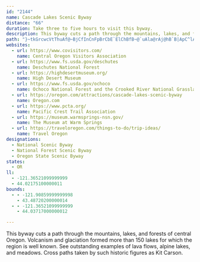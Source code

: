 ```yaml
---
id: "2144"
name: Cascade Lakes Scenic Byway
distance: "66"
duration: Take three to five hours to visit this byway.
description: This byway cuts a path through the mountains, lakes, and forests of central Oregon. Volcanism and glaciation formed more than 150 lakes for which the region is well known. See outstanding examples of lava flows, alpine lakes, and meadows. Cross paths taken by such historic figures as Kit Carson.
path: "}~tkGrcwcVtThuAf@~BjCfInCnFpBrCbE`ElChBfB~@`uAla@rAj@hB`B|ApC^lAbAbHbEp^x@xJDtCU`L[xI{AxYk@`OMtGBjBPfERdBp@hDjCrHfU`i@hUjh@lCzGnCrIr@~CrAtIpKdaAvAlHfGvWvQvs@t@rEPlC?jEgAtMgCvWG~DT`F`Hni@NjEIvFy@pFcBnFeBbDuHzH_AxAyAtCeAxCs@pDUbEm@hUCjDN`Ex@nJ|OnaAp@pGf@zJ@|CGvIWlE{l@rkHKxBElD@xCLnBh@rEtMhx@^`BrBrFnAxBtSjYbAxAf@dAd@dA|@rCZ`CNpBBdBGtBWfC}@rDo@xAaGnJs@|A[fA]lBWjD@nCXvHEnDUxBcB`JgArHi@xHGzINhFd@rHbAfK?~@bCv\\NtENlFGhWHRa@`i@]tIYxEiAhKuCbRg@vD_@tJA`HIrCKdBq@lE_@`BuDlKm@`CsBfP_AxDs@hBiIrMaBxCyAzDsB`IoA~DiBhEmExGoNfRqIfH}V|QwKlIqWtR}E|DoA~Ay@rAo@hBa@bB[xBeArKq@rF[`B_A~BmArB_BxBwEfFwFnHed@nv@sA|CeAtESxDDvTCtBKrCm@rEkCtKYpC?v@~@ra@L~CVhCR~@~ArD`DlEx@jBrAtG~@tG@~BKfBgAdIGtJIrASdAe@zA_@|@_AfAm@d@wDfBsExDo@^cBd@uCf@{@VeDhBmD~B_Av@sArAcA`BcApB_BlGiUrhAi@rBgArBg@l@qFdFyA`DYlB?xAH~BRtAVhAzGjQhAxF^tFEfEOjB_@tCc@bB_AnCaGzKsF~Gc@z@_B~GmDhLiAjBgDtDcAhCUbBBpD^lBh@lAn@x@pA|@bJxBjA`@lE~BrfB|uAlG~C`p@hWzFrCrCtBfF`FvlAjoAtCnC`DvBrC`AbTtEdC|@|BzAhBnBhAfB|DrH~CvD|@h@jHzBhBf@tCb@zCQfG{BbFwBhB[xAFd@JbC`AzFjDhBj@bBI|HiC|D}@fGS`KLnBUzDsBxBsBbAkAhCeEdBgBv@g@lEeAbKeBlEmAdEmBdC_BpEyD`l@{i@jt@sr@pDaCrBy@tBa@fBWrEMxALd[dGrEQp@KdC_ArGeDzOaJ`HuC|CgA|FkA|C_@zO_B~d@oFjGeAbD}@xCiAhD_BvC_BpFkDhkAm_AfAs@dBy@dBk@vD]|GCdFhArB|@xWpNdIxErk@h[~JzFfk@jZrDvB`LtFtOzGfBl@pBPxA@pAGrCy@vEaClFgFtB_BpCgAxHqBx[sFxI{@~OCtOjBnOnD~IhEzN|Ldp@tu@lh@nl@lf@~j@hClCvXx[~u@`{@zo@|u@vF|FhQtS`MlNlEzDpDfB~Cd@|EDdKuAjKkAjhAsN`hA_Nz`@qF~NyAp\\oEfz@mKpN]hbDrPnIKzWyAff@mEraA{H~Ew@rEiAjG}BlCoA|E_DtLsJr\\yZvPmO`JsHhAyArCoEhAeDx@uD^yCNeE?mBo@qUUgGCmDDwB^uDr@yCxB{FlEaE~BqA|CkAzF{A~AElDLrBx@rDxBlYfVdMpM|BdBlE~BlTnJ~Dr@rBD|BSnF}A~Fo@xACrCj@tAr@|D~DfHzJvA~@zDxAvJfCzDpAhOnHtKpBnUY~LFvYKbf@D|Fx@n@?pGjBhExAnIzE~GnF|v@hu@rChDrCnElCfGvW|}@pOzg@bA~BbBxCrFrFr`@~\\tAl@lB^|F?nBVdCfA~CrCtBx@vBLj_@d@tv@MdZLhAJ|BdAv\\vUlGfDpFxA~_@`JrFjAvHlBvGXfGgA|DyBlGyFbT}Q|JgIjCeBfH{A~b@wGrmA{@bBQpF{BnBcBlCuCrE{Hl@s@~@s@lCyAtAWhEEe@zh@BvBVxCjAtErF~H~@tBd@dBb@dGi@bMHrBb@fDbA~CzB~BdIrFbB`Dr@dCd@`CtCjSlCdK`G~QxAjFX`BXlFx@zg@ZvEn@tETlDGjEi@fNYdTZv[l@hEbAhCxArBvF`G"
websites:
  - url: https://www.covisitors.com/
    name: Central Oregon Visitors Association
  - url: https://www.fs.usda.gov/deschutes
    name: Deschutes National Forest
  - url: https://highdesertmuseum.org/
    name: High Desert Museum
  - url: https://www.fs.usda.gov/ochoco
    name: Ochoco National Forest and the Crooked River National Grassland
  - url: https://oregon.com/attractions/cascade-lakes-scenic-byway
    name: Oregon.com
  - url: https://www.pcta.org/
    name: Pacific Crest Trail Association
  - url: https://museum.warmsprings-nsn.gov/
    name: The Museum at Warm Springs
  - url: https://traveloregon.com/things-to-do/trip-ideas/
    name: Travel Oregon
designations:
  - National Scenic Byway
  - National Forest Scenic Byway
  - Oregon State Scenic Byway
states:
  - OR
ll:
  - -121.36521099999999
  - 44.02175100000011
bounds:
  - - -121.90859999999998
    - 43.48720200000014
  - - -121.36521099999999
    - 44.03717000000012

---
```


This byway cuts a path through the mountains, lakes, and forests of central Oregon. Volcanism and glaciation formed more than 150 lakes for which the region is well known. See outstanding examples of lava flows, alpine lakes, and meadows. Cross paths taken by such historic figures as Kit Carson.
